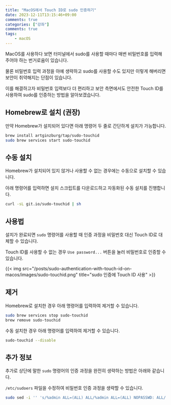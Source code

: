 ```yaml
---
title: "MacOS에서 Touch ID로 sudo 인증하기"
date: 2023-12-11T13:15:46+09:00
comments: true
categories: ["강좌"]
comments: true
tags:
    - macOS
---
```


MacOS를 사용하다 보면 터미널에서 sudo를 사용할 때마다 매번 비밀번호를 입력해 주어야 하는 번거로움이 있습니다.

물론 비밀번호 입력 과정을 아예 생략하고 sudo를 사용할 수도 있지만 이렇게 해버리면 보안이 취약해지는 단점이 있습니다.

이를 해결하고자 비밀번호 입력보다 더 편리하고 보안 측면에서도 안전한 Touch ID를 사용하여 sudo를 인증하는 방법을 알아보겠습니다.

## Homebrew로 설치 (권장)

만약 Homebrew가 설치되어 있다면 아래 명령어 두 줄로 간단하게 설치가 가능합니다.

```sh
brew install artginzburg/tap/sudo-touchid
sudo brew services start sudo-touchid
```

## 수동 설치

Homebrew가 설치되어 있지 않거나 사용할 수 없는 경우에는 수동으로 설치할 수 있습니다.

아래 명령어를 입력하면 설치 스크립트를 다운로드하고 자동화된 수동 설치를 진행합니다.

```sh
curl -sL git.io/sudo-touchid | sh
```

## 사용법

설치가 완료되면 `sudo` 명령어를 사용할 때 인증 과정을 비밀번호 대신 Touch ID로 대체할 수 있습니다.

Touch ID를 사용할 수 없는 경우 `Use password...` 버튼을 눌러 비밀번호로 인증할 수 있습니다.

{{< img src="/posts/sudo-authentication-with-touch-id-on-macos/images/sudo-touchid.png" title="sudo 인증에 Touch ID 사용" >}}

## 제거

Homebrew로 설치한 경우 아래 명령어를 입력하여 제거할 수 있습니다.

```sh
sudo brew services stop sudo-touchid
brew remove sudo-touchid
```

수동 설치한 경우 아래 명령어를 입력하여 제거할 수 있습니다.

```sh
sudo-touchid --disable
```

## 추가 정보

추가로 상단에 말한 `sudo` 명령어의 인증 과정을 완전히 생략하는 방법은 아래와 같습니다.

`/etc/sudoers` 파일을 수정하여 비밀번호 인증 과정을 생략할 수 있습니다.

```sh
sudo sed -i '' 's/%admin ALL=(ALL) ALL/%admin ALL=(ALL) NOPASSWD: ALL/' /etc/sudoers
```
